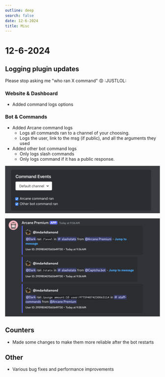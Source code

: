 ```yaml
---
outline: deep
search: false
date: 12-6-2024
title: Misc
---
```


# 12-6-2024

## Logging plugin updates
Please stop asking me "who ran X command" :rage: :JUSTLOL:

### Website & Dashboard
- Added command logs options

### Bot & Commands
- Added Arcane command logs
    - Logs all commands ran to a channel of your choosing.
    - Logs the user, link to the msg (if public), and all the arguments they used
- Added other bot command logs
    - Only logs slash commands
    - Only logs command if it has a public response.

![Settings](./command-logs-dashboard.png)

![Example](./command-logs.png)

## Counters
- Made some changes to make them more reliable after the bot restarts

## Other
- Various bug fixes and performance improvements
